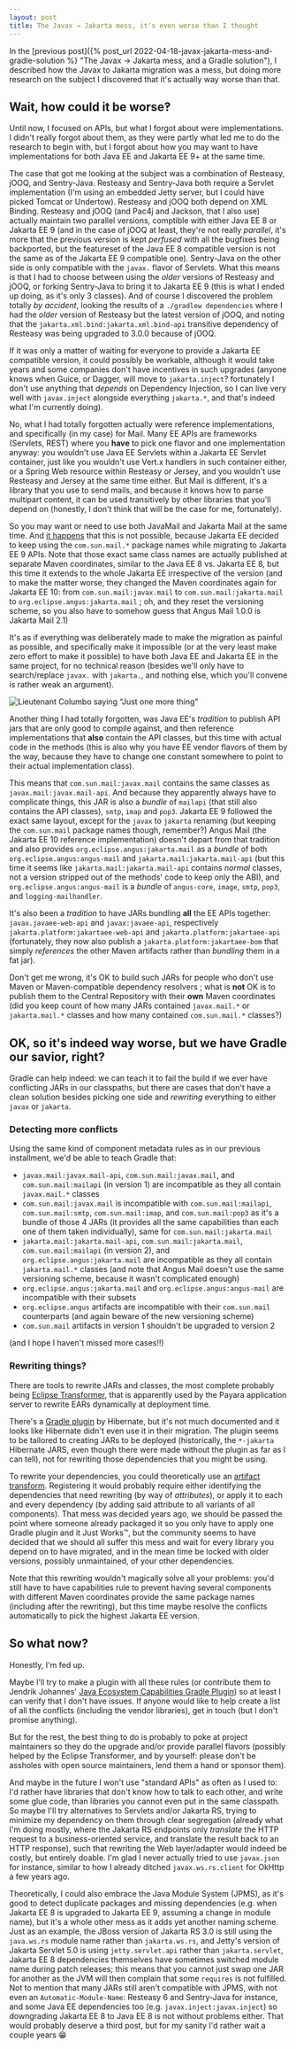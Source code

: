 ```yaml
---
layout: post
title: The Javax → Jakarta mess, it's even worse than I thought
---
```


In the [previous post]({% post_url 2022-04-18-javax-jakarta-mess-and-gradle-solution %} "The Javax → Jakarta mess, and a Gradle solution"), I described how the Javax to Jakarta migration was a mess, but doing more research on the subject I discovered that it's actually way worse than that.

## Wait, how could it be worse‽

Until now, I focused on APIs, but what I forgot about were implementations. I didn't really forgot about them, as they were partly what led me to do the research to begin with, but I forgot about how you may want to have implementations for both Java EE and Jakarta EE 9+ at the same time.

The case that got me looking at the subject was a combination of Resteasy, jOOQ, and Sentry-Java. Resteasy and Sentry-Java both require a Servlet implementation (I'm using an embedded Jetty server, but I could have picked Tomcat or Undertow). Resteasy and jOOQ both depend on XML Binding. Resteasy and jOOQ (and Pac4j and Jackson, that I also use) actually maintain two parallel versions, comptible with either Java EE 8 or Jakarta EE 9 (and in the case of jOOQ at least, they're not really _parallel_, it's more that the previous version is kept _perfused_ with all the bugfixes being backported, but the featureset of the Java EE 8 compatible version is not the same as of the Jakarta EE 9 compatible one). Sentry-Java on the other side is only compatible with the `javax.` flavor of Servlets. What this means is that I had to choose between using the _older_ versions of Resteasy and jOOQ, or forking Sentry-Java to bring it to Jakarta EE 9 (this is what I ended up doing, as it's only 3 classes). And of course I discovered the problem totally _by accident_, looking the results of a `./gradlew dependencies` where I had the _older_ version of Resteasy but the latest version of jOOQ, and noting that the `jakarta.xml.bind:jakarta.xml.bind-api` transitive dependency of Resteasy was being upgraded to 3.0.0 because of jOOQ.

If it was only a matter of waiting for everyone to provide a Jakarta EE compatible version, it could possibly be workable, although it would take years and some companies don't have incentives in such upgrades (anyone knows when Guice, or Dagger, will move to `jakarta.inject`? fortunately I don't use anything that _depends_ on Dependency Injection, so I can live very well with `javax.inject` alongside everything `jakarta.*`, and that's indeed what I'm currently doing).

No, what I had totally forgotten actually were reference implementations, and specifically (in my case) for Mail. Many EE APIs are frameworks (Servlets, REST) where you **have** to pick one flavor and one implementation anyway: you wouldn't use Java EE Servlets within a Jakarta EE Servlet container, just like you wouldn't use Vert.x handlers in such container either, or a Spring Web resource within Resteasy or Jersey, and you wouldn't use Resteasy and Jersey at the same time either. But Mail is different, it's a library that you use to send mails, and because it knows how to parse multipart content, it can be used transitively by other libraries that you'll depend on (honestly, I don't think that will be the case for me, fortunately).

So you may want or need to use both JavaMail and Jakarta Mail at the same time. And [it happens](https://github.com/eclipse-ee4j/mail/issues/527 '"Using Jakarta mail and Javamail in the same runtime" issue in the Jakarta Mail bug tracker') that this is not possible, because Jakarta EE decided to keep using the `com.sun.mail.*` package names while migrating to Jakarta EE 9 APIs. Note that those exact same class names are actually published at separate Maven coordinates, similar to the Java EE 8 vs. Jakarta EE 8, but this time it extends to the whole Jakarta EE irrespective of the version (and to make the matter worse, they changed the Maven coordinates again for Jakarta EE 10: from `com.sun.mail:javax.mail` to `com.sun.mail:jakarta.mail` to `org.eclipse.angus:jakarta.mail` ; oh, and they reset the versioning scheme, so you also have to somehow guess that Angus Mail 1.0.0 is Jakarta Mail 2.1)

It's as if everything was deliberately made to make the migration as painful as possible, and specifically make it impossible (or at the very least make zero effort to make it possible) to have both Java EE and Jakarta EE in the same project, for no technical reason (besides we'll only have to search/replace `javax.` with `jakarta.`, and nothing else, which you'll convene is rather weak an argument).

![Lieutenant Columbo saying “Just one more thing”](/image/2022/04/one_more_thing_columbo.png)

Another thing I had totally forgotten, was Java EE's _tradition_ to publish API jars that are only good to compile against, and then reference implementations that **also** contain the API classes, but this time with actual code in the methods (this is also why you have EE vendor flavors of them by the way, because they have to change one constant somewhere to point to their actual implementation class).

This means that `com.sun.mail:javax.mail` contains the same classes as `javax.mail:javax.mail-api`. And because they apparently always have to complicate things, this JAR is also a _bundle_ of `mailapi` (that still also contains the API classes), `smtp`, `imap` and `pop3`. Jakarta EE 9 followed the exact same layout, except for the `javax` to `jakarta` renaming (but keeping the `com.sun.mail` package names though, remember?) Angus Mail (the Jakarta EE 10 reference implementation) doesn't depart from that tradition and also provides `org.eclipse.angus:jakarta.mail` as a _bundle_ of both `org.eclipse.angus:angus-mail` and `jakarta.mail:jakarta.mail-api` (but this time it seems like `jakarta.mail:jakarta.mail-api` contains _normal_ classes, not a version stripped out of the methods' code to keep only the ABI), and `org.eclipse.angus:angus-mail` is a _bundle_ of `angus-core`, `image`, `smtp`, `pop3`, and `logging-mailhandler`.

It's also been a _tradition_ to have JARs bundling **all** the EE APIs together: `javax.javaee-web-api` and `javax:javaee-api`, respectively `jakarta.platform:jakartaee-web-api` and `jakarta.platform:jakartaee-api` (fortunately, they now also publish a `jakarta.platform:jakartaee-bom` that simply _references_ the other Maven artifacts rather than _bundling_ them in a fat jar).

Don't get me wrong, it's OK to build such JARs for people who don't use Maven or Maven-compatible dependency resolvers ; what is **not** OK is to publish them to the Central Repository with their **own** Maven coordinates (did you keep count of how many JARs contained `javax.mail.*` or `jakarta.mail.*` classes and how many contained `com.sun.mail.*` classes?)

## OK, so it's indeed way worse, but we have Gradle our savior, right?

Gradle can help indeed: we can teach it to fail the build if we ever have conflicting JARs in our classpaths, but there are cases that don't have a clean solution besides picking one side and _rewriting_ everything to either `javax` or `jakarta`.

### Detecting more conflicts

Using the same kind of component metadata rules as in our previous installment, we'd be able to teach Gradle that:
* `javax.mail:javax.mail-api`, `com.sun.mail:javax.mail`, and `com.sun.mail:mailapi` (in version 1) are incompatible as they all contain `javax.mail.*` classes
* `com.sun.mail:javax.mail` is incompatible with `com.sun.mail:mailapi`, `com.sun.mail:smtp`, `com.sun.mail:imap`, and `com.sun.mail:pop3` as it's a bundle of those 4 JARs (it provides all the same capabilities than each one of them taken individually), same for `com.sun.mail:jakarta.mail`
* `jakarta.mail:jakarta.mail-api`, `com.sun.mail:jakarta.mail`, `com.sun.mail:mailapi` (in version 2), and `org.eclipse.angus:jakarta.mail` are incompatible as they all contain `jakarta.mail.*` classes (and note that Angus Mail doesn't use the same versioning scheme, because it wasn't complicated enough)
* `org.eclipse.angus:jakarta.mail` and `org.eclipse.angus:angus-mail` are incompatible with their subsets
* `org.eclipse.angus` artifacts are incompatible with their `com.sun.mail` counterparts (and again beware of the new versioning scheme)
* `com.sun.mail` artifacts in version 1 shouldn't be upgraded to version 2

(and I hope I haven't missed more cases‼)

### Rewriting things?

There are tools to rewrite JARs and classes, the most complete probably being [Eclipse Transformer](https://github.com/eclipse/transformer), that is apparently used by the Payara application server to rewrite EARs dynamically at deployment time.

There's a [Gradle plugin](https://github.com/hibernate/jakarta-transformer-plugin/ "JakartaTransformer Gradle plugin") by Hibernate, but it's not much documented and it looks like Hibernate didn't even use it in their migration. The plugin seems to be tailored to creating JARs to be deployed (historically, the `*-jakarta` Hibernate JARS, even though there were made without the plugin as far as I can tell), not for rewriting those dependencies that you might be using.

To rewrite your dependencies, you could theoretically use an [artifact transform](https://docs.gradle.org/current/userguide/artifact_transforms.html '"Transforming dependency artifacts on resolution" chapter in the Gradle User Guide'). Registering it would probably require either identifying the dependencies that need rewriting (by way of _attributes_), or apply it to each and every dependency (by adding said attribute to all variants of all components). That mess was decided years ago, we should be passed the point where someone already packaged it so you only have to apply one Gradle plugin and it Just Works™, but the community seems to have decided that we should all suffer this mess and wait for every library you depend on to have migrated, and in the mean time be locked with older versions, possibly unmaintained, of your other dependencies.

Note that this rewriting wouldn't magically solve all your problems: you'd still have to have capabilities rule to prevent having several components with different Maven coordinates provide the same package names (including after the rewriting), but this time maybe resolve the conflicts automatically to pick the highest Jakarta EE version.

## So what now?

Honestly, I'm fed up.

Maybe I'll try to make a plugin with all these rules (or contribute them to Jendrik Johannes' [Java Ecosystem Capabilities Gradle Plugin](https://github.com/jjohannes/java-ecosystem-capabilities)) so at least I can verify that I don't have issues. If anyone would like to help create a list of all the conflicts (including the vendor libraries), get in touch (but I don't promise anything).

But for the rest, the best thing to do is probably to poke at project maintainers so they do the upgrade and/or provide parallel flavors (possibly helped by the Eclipse Transformer, and by yourself: please don't be assholes with open source maintainers, lend them a hand or sponsor them).

And maybe in the future I won't use "standard APIs" as often as I used to: I'd rather have libraries that don't know how to talk to each other, and write some glue code, than libraries you cannot even put in the same classpath. So maybe I'll try alternatives to Servlets and/or Jakarta RS, trying to minimize my dependency on them through clear segregation (already what I'm doing mostly, where the Jakarta RS endpoints only _translate_ the HTTP request to a business-oriented service, and translate the result back to an HTTP response), such that rewriting the Web layer/adapter would indeed be costly, but entirely doable. I'm glad I never actually tried to use `javax.json` for instance, similar to how I already ditched `javax.ws.rs.client` for OkHttp a few years ago.

Theoretically, I could also embrace the Java Module System (JPMS), as it's good to detect duplicate packages and missing dependencies (e.g. when Jakarta EE 8 is upgraded to Jakarta EE 9, assuming a change in module name), but it's a whole other mess as it adds yet another naming scheme. Just as an example, the JBoss version of Jakarta RS 3.0 is still using the `java.ws.rs` module name rather than `jakarta.ws.rs`, and Jetty's version of Jakarta Servlet 5.0 is using `jetty.servlet.api` rather than `jakarta.servlet`, Jakarta EE 8 dependencies themselves have sometimes switched module name during patch releases; this means that you cannot just swap one JAR for another as the JVM will then complain that some `requires` is not fulfilled. Not to mention that many JARs still aren't compatible with JPMS, with not even an `Automatic-Module-Name`: Resteasy 6 and Sentry-Java for instance, and some Java EE dependencies too (e.g. `javax.inject:javax.inject`) so downgrading Jakarta EE 8 to Java EE 8 is not without problems either. That would probably deserve a third post, but for my sanity I'd rather wait a couple years 😁
